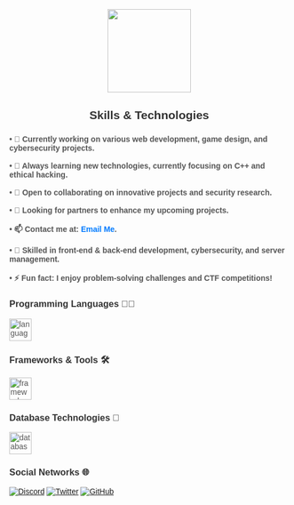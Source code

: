 <div align="center">
  <img height="150" src="https://techisor.com/wp-content/uploads/2022/02/Software-development-2.png"  />
</div>

###

<h2 align="center" style="font-family: Arial, sans-serif; color: #333;">Skills & Technologies</h2>

###

<div style="font-family: Arial, sans-serif; color: #555;">

  <h4 align="left">• 🔭 Currently working on various web development, game design, and cybersecurity projects.<br><br>
  • 🌱 Always learning new technologies, currently focusing on C++ and ethical hacking.<br><br>
  • 👯 Open to collaborating on innovative projects and security research.<br><br>
  • 🤝 Looking for partners to enhance my upcoming projects.<br><br>
  • 📫 Contact me at: <a href="mailto:xffdev1337@gmail.com" style="color: #007bff; text-decoration: none;">Email Me</a>.<br><br>
  • 📄 Skilled in front-end & back-end development, cybersecurity, and server management.<br><br>
  • ⚡ Fun fact: I enjoy problem-solving challenges and CTF competitions!</h4>

  <h3 align="left" style="color: #333;">Programming Languages 👨‍💻</h3>
  
  <div align="left">
    <img src="https://skillicons.dev/icons?i=html,css,js,python,cpp" height="40" alt="languages logos" />
  </div>

  <h3 align="left" style="color: #333;">Frameworks & Tools 🛠️</h3>

  <div align="left">
    <img src="https://skillicons.dev/icons?i=react,nodejs,django,git,docker,nginx,apache" height="40" alt="frameworks and tools logos" />
  </div>

  <h3 align="left" style="color: #333;">Database Technologies 💾</h3>

  <div align="left">
    <img src="https://skillicons.dev/icons?i=mongodb,mysql,postgres" height="40" alt="database logos" />
  </div>

  <h3 align="left" style="color: #333;">Social Networks 🌐</h3>
  
[![Discord](https://github.com/ryuji4real/ryuji4real/tree/main/assets/images/network/Discord.png)](https://discordlookup.com/user/187986767696101385)
[![Twitter](https://github.com/ryuji4real/ryuji4real/tree/main/assets/images/network/Twitter.png)](https://twitter.com/belikeryuji)
[![GitHub](https://github.com/ryuji4real/ryuji4real/tree/main/assets/images/network/Github.png)](https://github.com/ryuji4real)

</div>
